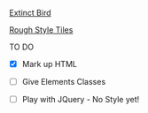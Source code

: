 [Extinct Bird](IXD302-prototype2a.html)

[Rough Style Tiles](https://github.com/hayleyygregg/IXD302/blob/master/styletile.md)

TO DO

- [x] Mark up HTML

- [ ] Give Elements Classes

- [ ] Play with JQuery - No Style yet!